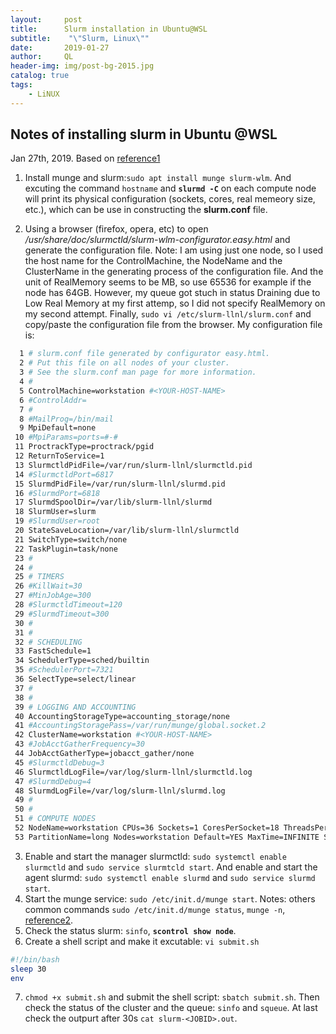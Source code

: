 ```yaml
---
layout:     post
title:      Slurm installation in Ubuntu@WSL
subtitle:    "\"Slurm, Linux\""
date:       2019-01-27
author:     QL
header-img: img/post-bg-2015.jpg
catalog: true
tags:
    - LiNUX
---
```

## Notes of installing slurm in Ubuntu @WSL

Jan 27th, 2019. Based on [reference1](https://ubuntuforums.org/showthread.php?t=2404746)
1. Install munge and slurm:```sudo apt install munge slurm-wlm```. And excuting the command ```hostname``` and **```slurmd -C```** on each compute node will print its physical configuration (sockets, cores, real memeory size, etc.), which can be use in constructing the **slurm.conf** file.

2. Using a browser (firefox, opera, etc) to open */usr/share/doc/slurmctld/slurm-wlm-configurator.easy.html* and generate the configuration file. Note: I am using just one node, so I used the host name for the ControlMachine, the NodeName and the ClusterName in the generating process of the configuration file. And the unit of RealMemory seems to be MB, so use 65536 for example if the node has 64GB. However, my queue got stuch in status Draining due to Low Real Memory at my first attemp, so I did not specify RealMemory on my second attempt. Finally, ```sudo vi /etc/slurm-llnl/slurm.conf``` and copy/paste the configuration file from the browser. My configuration file is:
```bash
  1 # slurm.conf file generated by configurator easy.html.
  2 # Put this file on all nodes of your cluster.
  3 # See the slurm.conf man page for more information.
  4 #
  5 ControlMachine=workstation #<YOUR-HOST-NAME>
  6 #ControlAddr=
  7 #
  8 #MailProg=/bin/mail
  9 MpiDefault=none
 10 #MpiParams=ports=#-#
 11 ProctrackType=proctrack/pgid
 12 ReturnToService=1
 13 SlurmctldPidFile=/var/run/slurm-llnl/slurmctld.pid
 14 #SlurmctldPort=6817
 15 SlurmdPidFile=/var/run/slurm-llnl/slurmd.pid
 16 #SlurmdPort=6818
 17 SlurmdSpoolDir=/var/lib/slurm-llnl/slurmd
 18 SlurmUser=slurm
 19 #SlurmdUser=root
 20 StateSaveLocation=/var/lib/slurm-llnl/slurmctld
 21 SwitchType=switch/none
 22 TaskPlugin=task/none
 23 #
 24 #
 25 # TIMERS
 26 #KillWait=30
 27 #MinJobAge=300
 28 #SlurmctldTimeout=120
 29 #SlurmdTimeout=300
 30 #
 31 #
 32 # SCHEDULING
 33 FastSchedule=1
 34 SchedulerType=sched/builtin
 35 #SchedulerPort=7321
 36 SelectType=select/linear
 37 #
 38 #
 39 # LOGGING AND ACCOUNTING
 40 AccountingStorageType=accounting_storage/none
 41 #AccountingStoragePass=/var/run/munge/global.socket.2
 42 ClusterName=workstation #<YOUR-HOST-NAME>
 43 #JobAcctGatherFrequency=30
 44 JobAcctGatherType=jobacct_gather/none
 45 #SlurmctldDebug=3
 46 SlurmctldLogFile=/var/log/slurm-llnl/slurmctld.log
 47 #SlurmdDebug=4
 48 SlurmdLogFile=/var/log/slurm-llnl/slurmd.log
 49 #
 50 #
 51 # COMPUTE NODES
 52 NodeName=workstation CPUs=36 Sockets=1 CoresPerSocket=18 ThreadsPerCore=2 State=UNKNOWN
 53 PartitionName=long Nodes=workstation Default=YES MaxTime=INFINITE State=UP
```
3. Enable and start the manager slurmctld: ```sudo systemctl enable slurmctld``` and ```sudo service slurmtcld start```. And enable and start the agent slurmd: ```sudo systemctl enable slurmd``` and ```sudo service slurmd start```.
4. Start the munge service: ```sudo /etc/init.d/munge start```. Notes: others common commands ```sudo /etc/init.d/munge status```, ```munge -n```, [reference2](https://github.com/dun/munge/issues/38).
5. Check the status slurm: ```sinfo```, **```scontrol show node```**.
6. Create a shell script and make it excutable: ```vi submit.sh```
```bash
#!/bin/bash
sleep 30
env
```
7. ```chmod +x submit.sh``` and submit the shell script: ```sbatch submit.sh```. Then check the status of the cluster and the queue: ```sinfo``` and ```squeue```. At last check the outpurt after 30s ```cat slurm-<JOBID>.out```.
